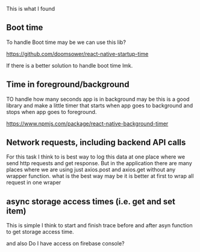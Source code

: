This is what I found

## Boot time

To handle Boot time may be we can use this lib?

https://github.com/doomsower/react-native-startup-time

If there is a better solution to handle boot time lmk.

## Time in foreground/background

TO handle how many seconds app is in background may be this is a good library and make a little timer that starts when app goes to background and stops when app goes to foreground.

https://www.npmjs.com/package/react-native-background-timer

## Network requests, including backend API calls

For this task I think to is best way to log this data at one place where we send http requests and get response. But in the application there are many places where we are using just axios.post and axios.get without any wrapper function. what is the best way may be it is better at first to wrap all request in one wraper

## async storage access times (i.e. get and set item)

This is simple I think to start and finish trace before and after asyn function to get storage access time.


and also Do I have access on firebase console?
